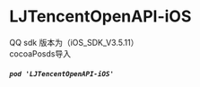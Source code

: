 # LJTencentOpenAPI-iOS
QQ sdk 版本为（iOS_SDK_V3.5.11）
<br>
cocoaPosds导入
#####  `pod 'LJTencentOpenAPI-iOS'`
